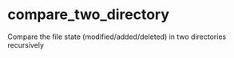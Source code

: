 # compare_two_directory
Compare the file state (modified/added/deleted) in two directories recursively


